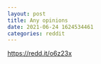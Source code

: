 ```yaml
--- 
layout: post 
title: Any opinions 
date: 2021-06-24 1624534461 
categories: reddit 
--- 
```

https://redd.it/o6z23x